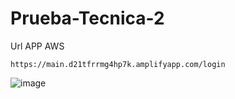 # Prueba-Tecnica-2

Url APP AWS
```
https://main.d21tfrrmg4hp7k.amplifyapp.com/login
```
![image](https://user-images.githubusercontent.com/108723755/190995497-f172fce3-d02b-44ed-aee4-5113326e8b13.png)
